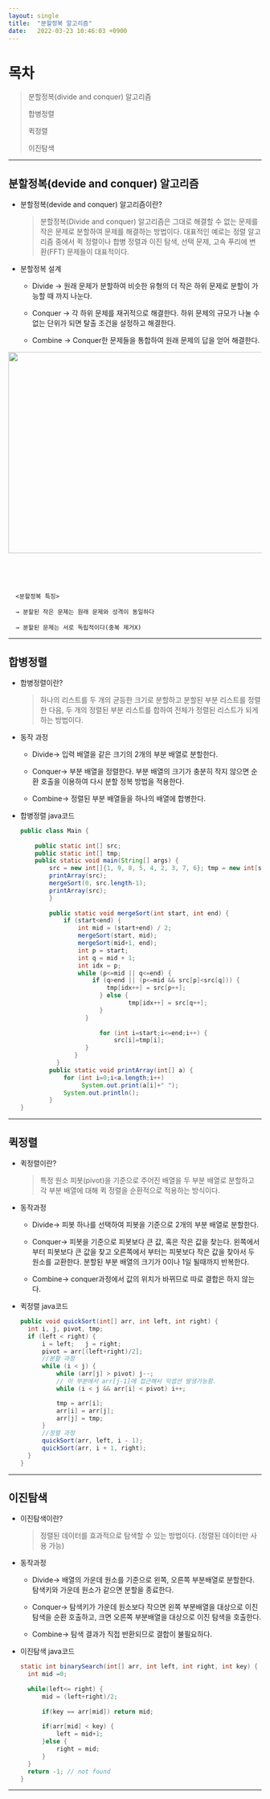 ```yaml
---
layout: single
title:  "분할정복 알고리즘"
date:   2022-03-23 10:46:03 +0900
---
```


# 목차
> 분할정복(divide and conquer) 알고리즘
> 
> 합병정렬
> 
> 퀵정렬
> 
> 이진탐색

---

## 분할정복(devide and conquer) 알고리즘
* 분할정복(devide and conquer) 알고리즘이란?

  >분할정복(Divide and conquer) 알고리즘은 그대로 해결할 수 없는 문제를 작은 문제로 분할하여 문제를 해결하는 방법이다. 대표적인 예로는 정렬 알고리즘 중에서 퀵 정렬이나 합병 정렬과  이진 탐색, 선택 문제, 고속 푸리에 변환(FFT) 문제들이 대표적이다.



* 분할정복 설계
  * Divide 
→ 원래 문제가 분할하여 비슷한 유형의 더 작은 하위 문제로 분할이 가능할 때 까지 나눈다.

 

  * Conquer
→ 각 하위 문제를 재귀적으로 해결한다. 하위 문제의 규모가 나눌 수 없는 단위가 되면 탈출 조건을 설정하고 해결한다.

 

  * Combine
→ Conquer한 문제들을 통합하여 원래 문제의 답을 얻어 해결한다.

<p align="center"><img src="https://img1.daumcdn.net/thumb/R1280x0/?scode=mtistory2&fname=https%3A%2F%2Fblog.kakaocdn.net%2Fdn%2F1jaZt%2Fbtrd1xZC9sT%2FBZy2RklFUqqUhS1AuCJxW1%2Fimg.png" height="400px" width="600px"></p>
 <br><br>

~~~

  <분할정복 특징>
  
  → 분할된 작은 문제는 원래 문제와 성격이 동일하다
  
  → 분할된 문제는 서로 독립적이다(중복 제거X)

~~~

---

## 합병정렬
* 합병정렬이란?

  >하나의 리스트를 두 개의 균등한 크기로 분할하고 분할된 부분 리스트를 정렬한 다음, 두 개의 정렬된 부분 리스트를 합하여 전체가 정렬된 리스트가 되게 하는 방법이다.


* 동작 과정
  * Divide→ 입력 배열을 같은 크기의 2개의 부분 배열로 분할한다.

 

  * Conquer→ 부분 배열을 정렬한다. 부분 배열의 크기가 충분히 작지 않으면 순환 호출을 이용하여 다시 분할 정복 방법을 적용한다.

 

  * Combine→ 정렬된 부분 배열들을 하나의 배열에 합병한다.
* 합병정렬 java코드
  ```java
  public class Main { 
      
      public static int[] src; 
      public static int[] tmp; 
      public static void main(String[] args) { 
          src = new int[]{1, 9, 8, 5, 4, 2, 3, 7, 6}; tmp = new int[src.length]; 
          printArray(src); 
          mergeSort(0, src.length-1); 
          printArray(src); 
          } 
          
          public static void mergeSort(int start, int end) { 
              if (start<end) { 
                  int mid = (start+end) / 2; 
                  mergeSort(start, mid); 
                  mergeSort(mid+1, end); 
                  int p = start; 
                  int q = mid + 1; 
                  int idx = p; 
                  while (p<=mid || q<=end) { 
                      if (q>end || (p<=mid && src[p]<src[q])) { 
                          tmp[idx++] = src[p++]; 
                        } else { 
                                tmp[idx++] = src[q++]; 
                        } 
                    } 
                        
                        for (int i=start;i<=end;i++) { 
                            src[i]=tmp[i]; 
                    } 
                 } 
            } 
          public static void printArray(int[] a) { 
              for (int i=0;i<a.length;i++) 
                   System.out.print(a[i]+" "); 
              System.out.println(); 
          } 
  }

  ```



---

## 퀵정렬
* 퀵정렬이란?
  
  >특정 원소 피봇(pivot)을 기준으로 주어진 배열을 두 부분 배열로 분할하고 각 부분 배열에 대해 퀵 정렬을 순환적으로 적용하는 방식이다.
* 동작과정
  * Divide→  피봇 하나를 선택하여 피봇을 기준으로 2개의 부분 배열로 분할한다.

 

  * Conquer→ 피봇을 기준으로 피봇보다 큰 값, 혹은 작은 값을 찾는다. 왼쪽에서 부터 피봇보다 큰 값을 찾고 오른쪽에서 부터는 피봇보다 작은 값을 찾아서 두 원소를 교환한다. 분할된 부분 배열의 크기가 0이나 1일 될때까지 반복한다.

 

  * Combine→ conquer과정에서 값의 위치가 바뀌므로 따로 결합은 하지 않는다.
* 퀵정렬 java코드
  ```java
  public void quickSort(int[] arr, int left, int right) {
    int i, j, pivot, tmp;
    if (left < right) {
        i = left;   j = right;
        pivot = arr[(left+right)/2];
        //분할 과정
        while (i < j) {
            while (arr[j] > pivot) j--;
            // 이 부분에서 arr[j-1]에 접근해서 익셉션 발생가능함.
            while (i < j && arr[i] < pivot) i++;

            tmp = arr[i];
            arr[i] = arr[j];
            arr[j] = tmp;
        }
        //정렬 과정
        quickSort(arr, left, i - 1);
        quickSort(arr, i + 1, right);
    }
  }
  ```
   
   

---

## 이진탐색
* 이진탐색이란?
  
  >정렬된 데이터를 효과적으로 탐색할 수 있는 방법이다. (정렬된 데이터만 사용 가능)

* 동작과정
  * Divide→  배열의 가운데 원소를 기준으로 왼쪽, 오른쪽 부분배열로 분할한다. 탐색키와 가운데 원소가 같으면 분할을 종료한다.

 

  * Conquer→ 탐색키가 가운데 원소보다 작으면 왼쪽 부분배열을 대상으로 이진 탐색을 순환 호출하고, 크면 오른쪽 부분배열을 대상으로 이진 탐색을 호출한다.

 

  * Combine→ 탐색 결과가 직접 반환되므로 결합이 불필요하다.
* 이진탐색 java코드
  ```java
  static int binarySearch(int[] arr, int left, int right, int key) {
	int mid =0;
	
	while(left<= right) {
		mid = (left+right)/2;
        
		if(key == arr[mid]) return mid;
        
		if(arr[mid] < key) {
			left = mid+1;
		}else {
			right = mid;
		}
	}
	return -1; // not found
  }
  ```

---